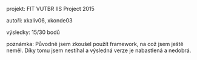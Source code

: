 projekt: FIT VUTBR IIS Project 2015

autoři: xkaliv06, xkonde03

výsledky: 15/30 bodů

poznámka: Původně jsem zkoušel použít framework, na což jsem ještě neměl. Díky tomu jsem nestíhal a výsledná verze je nabastlená a nedobrá.

